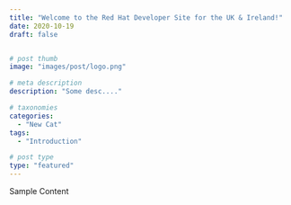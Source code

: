 ```yaml
---
title: "Welcome to the Red Hat Developer Site for the UK & Ireland!"
date: 2020-10-19
draft: false


# post thumb
image: "images/post/logo.png"

# meta description
description: "Some desc...."

# taxonomies
categories:
  - "New Cat"
tags:
  - "Introduction"

# post type
type: "featured"
---
```


Sample Content
